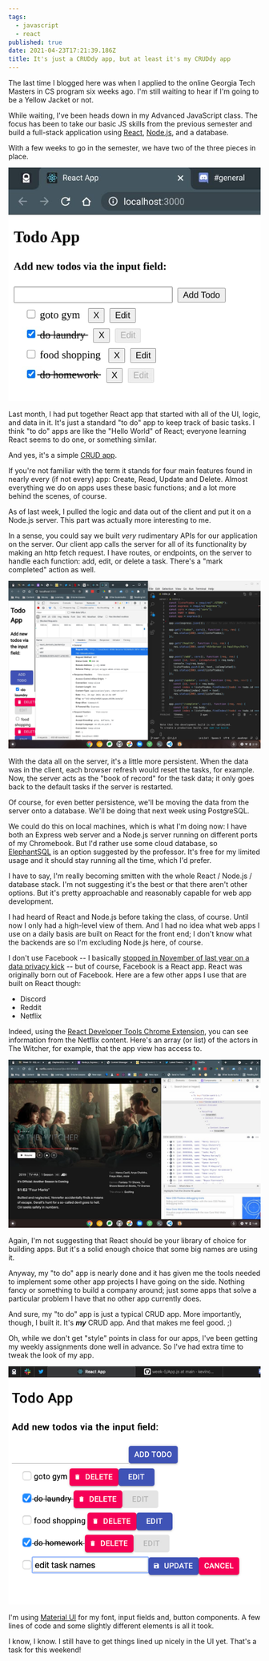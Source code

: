 ```yaml
---
tags:
  - javascript
  - react
published: true
date: 2021-04-23T17:21:39.186Z
title: It's just a CRUDdy app, but at least it's my CRUDdy app
---
```

The last time I blogged here was when I applied to the online Georgia Tech Masters in CS program six weeks ago. I'm still waiting to hear if I'm going to be a Yellow Jacket or not. 

While waiting, I've been heads down in my Advanced JavaScript class. The focus has been to take our basic JS skills from the previous semester and build a full-stack application using [React](https://reactjs.org/), [Node.js](https://nodejs.org/en/), and a database.

With a few weeks to go in the semester, we have two of the three pieces in place. 

![](/src/images/original-react-app.jpg)

Last month, I had put together React app that started with all of the UI, logic, and data in it. It's just a standard "to do" app to keep track of basic tasks. I think "to do" apps are like the "Hello World" of React; everyone learning React seems to do one, or something similar.

And yes, it's a simple [CRUD app](https://en.wikipedia.org/wiki/Create,_read,_update_and_delete).

If you're not familiar with the term it stands for four main features found in nearly every (if not every) app: Create, Read, Update and Delete. Almost everything we do on apps uses these basic functions; and a lot more behind the scenes, of course.

As of last week, I pulled the logic and data out of the client and put it on a Node.js server. This part was actually more interesting to me. 

In a sense, you could say we built *very* rudimentary APIs for our application on the server. Our client app calls the server for all of its functionality by making an http fetch request. I have routes, or endpoints, on the server to handle each function: add, edit, or delete a task. There's a "mark completed" action as well. 

![](/src/images/react-and-node-todos.jpg)

With the data all on the server, it's a little more persistent. When the data was in the client, each browser refresh would reset the tasks, for example. Now, the server acts as the "book of record" for the task data; it only goes back to the default tasks if the server is restarted.

Of course, for even better persistence, we'll be moving the data from the server onto a database. We'll be doing that next week using PostgreSQL. 

We could do this on local machines, which is what I'm doing now: I have both an Express web server and a Node.js server running on different ports of my Chromebook. But I'd rather use some cloud database, so [ElephantSQL](https://www.elephantsql.com/) is an option suggested by the professor. It's free for my limited usage and it should stay running all the time, which I'd prefer.

I have to say, I'm really becoming smitten with the whole React / Node.js / database stack. I'm not suggesting it's the best or that there aren't other options. But it's pretty approachable and reasonably capable for web app development. 

I had heard of React and Node.js before taking the class, of course. Until now I only had a high-level view of them. And I had no idea what web apps I use on a daily basis are built on React for the front end; I don't know what the backends are so I'm excluding Node.js here, of course.

I don't use Facebook -- I basically [stopped in November of last year on a data privacy kick](https://www.kctofel.com/the-experiment-living-a-mobile-life-without-apple-or-google/) -- but of course, Facebook is a React app. React was originally born out of Facebook. Here are a few other apps I use that are built on React though:

* Discord
* Reddit
* Netflix

Indeed, using the [React Developer Tools Chrome Extension](https://chrome.google.com/webstore/detail/react-developer-tools/fmkadmapgofadopljbjfkapdkoienihi?hl=en), you can see information from the Netflix content. Here's an array (or list) of the actors in The Witcher, for example, that the app view has access to.

![](/src/images/netflix-react.jpg)

Again, I'm not suggesting that React should be your library of choice for building apps. But it's a solid enough choice that some big names are using it. 

Anyway, my "to do" app is nearly done and it has given me the tools needed to implement some other app projects I have going on the side. Nothing fancy or something to build a company around; just some apps that solve a particular problem I have that no other app currently does.

And sure, my "to do" app is just a typical CRUD app. More importantly, though, I built it. It's ***my*** CRUD app. And that makes me feel good. ;)

Oh, while we don't get "style" points in class for our apps, I've been getting my weekly assignments done well in advance. So I've had extra time to tweak the look of my app. 

![](/src/images/todos.jpg)

I'm using [Material UI](https://material-ui.com/) for my font, input fields and, button components. A few lines of code and some slightly different elements is all it took.

I know, I know. I still have to get things lined up nicely in the UI yet. That's a task for this weekend!